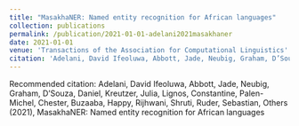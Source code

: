 ```yaml
---
title: "MasakhaNER: Named entity recognition for African languages"
collection: publications
permalink: /publication/2021-01-01-adelani2021masakhaner
date: 2021-01-01
venue: 'Transactions of the Association for Computational Linguistics'
citation: 'Adelani, David Ifeoluwa, Abbott, Jade, Neubig, Graham, D’Souza, Daniel, Kreutzer, Julia, Lignos, Constantine, Palen-Michel, Chester, Buzaaba, Happy, Rijhwani, Shruti, Ruder, Sebastian, Others (2021), MasakhaNER: Named entity recognition for African languages'
---
```

Recommended citation: Adelani, David Ifeoluwa, Abbott, Jade, Neubig, Graham, D’Souza, Daniel, Kreutzer, Julia, Lignos, Constantine, Palen-Michel, Chester, Buzaaba, Happy, Rijhwani, Shruti, Ruder, Sebastian, Others (2021), MasakhaNER: Named entity recognition for African languages
